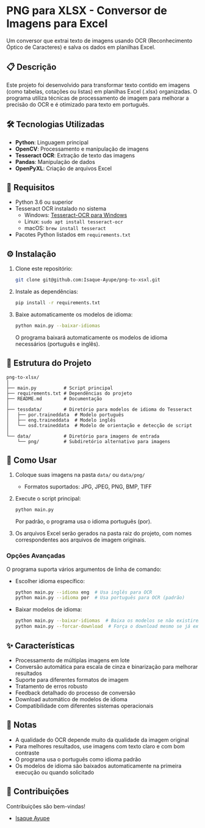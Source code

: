 # PNG para XLSX - Conversor de Imagens para Excel

Um conversor que extrai texto de imagens usando OCR (Reconhecimento Óptico de Caracteres) e salva os dados em planilhas Excel.

## 📋 Descrição

Este projeto foi desenvolvido para transformar texto contido em imagens (como tabelas, cotações ou listas) em planilhas Excel (.xlsx) organizadas. O programa utiliza técnicas de processamento de imagem para melhorar a precisão do OCR e é otimizado para texto em português.

## 🛠️ Tecnologias Utilizadas

- **Python**: Linguagem principal
- **OpenCV**: Processamento e manipulação de imagens
- **Tesseract OCR**: Extração de texto das imagens
- **Pandas**: Manipulação de dados
- **OpenPyXL**: Criação de arquivos Excel

## 🔧 Requisitos

- Python 3.6 ou superior
- Tesseract OCR instalado no sistema
  - Windows: [Tesseract-OCR para Windows](https://github.com/UB-Mannheim/tesseract/wiki)
  - Linux: `sudo apt install tesseract-ocr`
  - macOS: `brew install tesseract`
- Pacotes Python listados em `requirements.txt`

## ⚙️ Instalação

1. Clone este repositório:

   ```bash
   git clone git@github.com:Isaque-Ayupe/png-to-xsxl.git
   ```

2. Instale as dependências:

   ```bash
   pip install -r requirements.txt
   ```

3. Baixe automaticamente os modelos de idioma:

   ```bash
   python main.py --baixar-idiomas
   ```

   O programa baixará automaticamente os modelos de idioma necessários (português e inglês).

## 📂 Estrutura do Projeto

```text
png-to-xlsx/
│
├── main.py          # Script principal
├── requirements.txt # Dependências do projeto
├── README.md        # Documentação
│
├── tessdata/        # Diretório para modelos de idioma do Tesseract
│   ├── por.traineddata  # Modelo português
│   ├── eng.traineddata  # Modelo inglês
│   └── osd.traineddata  # Modelo de orientação e detecção de script
│
└── data/            # Diretório para imagens de entrada
    └── png/         # Subdiretório alternativo para imagens
```

## 🚀 Como Usar

1. Coloque suas imagens na pasta `data/` ou `data/png/`
   - Formatos suportados: JPG, JPEG, PNG, BMP, TIFF

2. Execute o script principal:

   ```bash
   python main.py
   ```

   Por padrão, o programa usa o idioma português (por).

3. Os arquivos Excel serão gerados na pasta raiz do projeto, com nomes correspondentes aos arquivos de imagem originais.

### Opções Avançadas

O programa suporta vários argumentos de linha de comando:

- Escolher idioma específico:

  ```bash
  python main.py --idioma eng  # Usa inglês para OCR
  python main.py --idioma por  # Usa português para OCR (padrão)
  ```

- Baixar modelos de idioma:

  ```bash
  python main.py --baixar-idiomas  # Baixa os modelos se não existirem
  python main.py --forcar-download  # Força o download mesmo se já existirem
  ```

## ✨ Características

- Processamento de múltiplas imagens em lote
- Conversão automática para escala de cinza e binarização para melhorar resultados
- Suporte para diferentes formatos de imagem
- Tratamento de erros robusto
- Feedback detalhado do processo de conversão
- Download automático de modelos de idioma
- Compatibilidade com diferentes sistemas operacionais

## 📝 Notas

- A qualidade do OCR depende muito da qualidade da imagem original
- Para melhores resultados, use imagens com texto claro e com bom contraste
- O programa usa o português como idioma padrão
- Os modelos de idioma são baixados automaticamente na primeira execução ou quando solicitado

## 🤝 Contribuições

Contribuições são bem-vindas!

- [Isaque Ayupe](https://github.com/Isaque-Ayupe)

